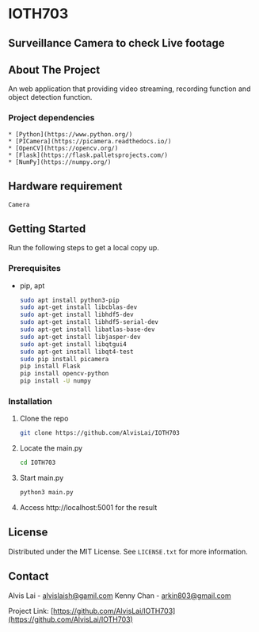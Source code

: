 # IOTH703
## Surveillance Camera to check Live footage

## About The Project
An web application that providing video streaming, recording function and object detection function.


### Project dependencies
	* [Python](https://www.python.org/)
	* [PICamera](https://picamera.readthedocs.io/)
	* [OpenCV](https://opencv.org/)
	* [Flask](https://flask.palletsprojects.com/)
	* [NumPy](https://numpy.org/)
	
## Hardware requirement
	Camera

## Getting Started
Run the following steps to get a local copy up.

### Prerequisites
* pip, apt
  ```sh
  sudo apt install python3-pip
  sudo apt-get install libcblas-dev
  sudo apt-get install libhdf5-dev
  sudo apt-get install libhdf5-serial-dev
  sudo apt-get install libatlas-base-dev
  sudo apt-get install libjasper-dev
  sudo apt-get install libqtgui4
  sudo apt-get install libqt4-test
  sudo pip install picamera
  pip install Flask
  pip install opencv-python
  pip install -U numpy
  ```
### Installation
1. Clone the repo
   ```sh
   git clone https://github.com/AlvisLai/IOTH703
   ```
2. Locate the main.py
   ```sh
   cd IOTH703
   ```
3. Start main.py
   ```sh
   python3 main.py
   ```
4. Access http://localhost:5001 for the result
   
<!-- LICENSE -->
## License

Distributed under the MIT License. See `LICENSE.txt` for more information.


<!-- CONTACT -->
## Contact

Alvis Lai - alvislaish@gamil.com
Kenny Chan - arkin803@gmail.com

Project Link: [https://github.com/AlvisLai/IOTH703](https://github.com/AlvisLai/IOTH703)

   
   
   
   
   
   
   
   